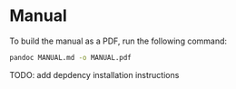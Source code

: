 # Manual

To build the manual as a PDF, run the following command:
```sh
pandoc MANUAL.md -o MANUAL.pdf
```

TODO: add depdency installation instructions
